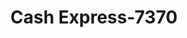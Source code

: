 ---
f_zip-code: 78521
f_state-code: TX
title: Cash Express-7370
f_phone: 956-542-3555
f_city-only: Brownsville
f_address: 404 Avenida De La Plata Brownsville
f_location-unique-id: '7370'
slug: cash-express-7370
updated-on: '2024-05-30T13:46:58.046Z'
created-on: '2024-05-30T13:36:59.803Z'
published-on: '2024-05-30T13:54:32.469Z'
f_city-state: cms/city/brownsville-tx.md
f_company: cms/company/cash-express.md
f_state: cms/state/texas.md
layout: '[payday-loan].html'
tags: payday-loan
---
